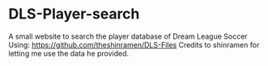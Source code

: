 # DLS-Player-search
A small website to search the player database of Dream League Soccer
Using: https://github.com/theshinramen/DLS-Files
Credits to shinramen for letting me use the data he provided.